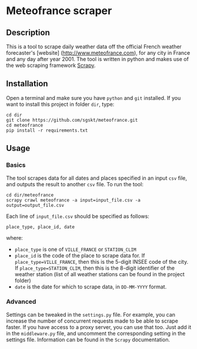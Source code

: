 # Meteofrance scraper
## Description
This is a tool to scrape daily weather data off the official French weather forecaster's [website] (http://www.meteofrance.com), for any city in France and any day after year 2001.
The tool is written in python and makes use of the web scraping framework [Scrapy](http://scrapy.org/).
## Installation
Open a terminal and make sure you have `python` and `git` installed.
If you want to install this project in folder `dir`, type:
```
cd dir
git clone https://github.com/sgskt/meteofrance.git
cd meteofrance
pip install -r requirements.txt
```
## Usage
### Basics
The tool scrapes data for all dates and places specified in an input `csv` file, and outputs the result to another `csv` file.
To run the tool:
```
cd dir/meteofrance
scrapy crawl meteofrance -a input=input_file.csv -a output=output_file.csv
```
Each line of `input_file.csv` should be specified as follows:
```
place_type, place_id, date
```
where:
* `place_type` is one of `VILLE_FRANCE` or `STATION_CLIM`
* `place_id` is the code of the place to scrape data for. If `place_type=VILLE_FRANCE`, then this is the 5-digit INSEE code of the city. If `place_type=STATION_CLIM`, then this is the 8-digit identifier of the weather station (list of all weather stations can be found in the project folder)
* `date` is the date for which to scrape data, in `DD-MM-YYYY` format.
### Advanced
Settings can be tweaked in the `settings.py` file. For example, you can increase the number of concurrent requests made to be able to scrape faster.
If you have access to a proxy server, you can use that too. Just add it in the `middleware.py` file, and uncomment the corresponding setting in the settings file.
Information can be found in the `Scrapy` documentation.
